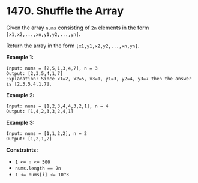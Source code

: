 # 1470. Shuffle the Array

Given the array `nums` consisting of `2n` elements in the form
`[x1,x2,...,xn,y1,y2,...,yn]`.

Return the array in the form `[x1,y1,x2,y2,...,xn,yn]`.

__Example 1:__

```
Input: nums = [2,5,1,3,4,7], n = 3
Output: [2,3,5,4,1,7] 
Explanation: Since x1=2, x2=5, x3=1, y1=3, y2=4, y3=7 then the answer is [2,3,5,4,1,7].
```

__Example 2:__

```
Input: nums = [1,2,3,4,4,3,2,1], n = 4
Output: [1,4,2,3,3,2,4,1]
```

__Example 3:__

```
Input: nums = [1,1,2,2], n = 2
Output: [1,2,1,2]
```

__Constraints:__

* `1 <= n <= 500`
* `nums.length == 2n`
* `1 <= nums[i] <= 10^3`
